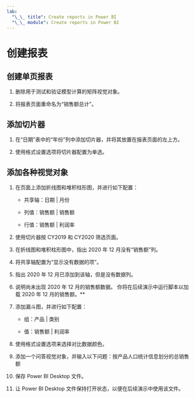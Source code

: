 ```yaml
---
lab:
  "\_\_ title": Create reports in Power BI
  "\_\_ module": Create reports in Power BI
---
```

# 创建报表

## 创建单页报表

1. 删除用于测试和验证模型计算的矩阵视觉对象。

1. 将报表页面重命名为“销售额总计”。

## 添加切片器

1. 在“日期”表中的“年份”列中添加切片器，并将其放置在报表页面的左上方。

1. 使用格式设置选项将切片器配置为单选。

## 添加各种视觉对象

1. 在页面上添加折线图和堆积柱形图，并进行如下配置：

    - 共享轴：日期 | 月份

    - 列值：销售额 | 销售额

    - 行值：销售额 | 利润率

1. 使用切片器按 CY2019 和 CY2020 筛选页面。

1. 在折线图和堆积柱形图中，指出 2020 年 12 月没有“销售额”列。

1. 将共享轴配置为“显示没有数据的项”。

1. 指出 2020 年 12 月已添加到该轴，但是没有数据列。

1. 说明尚未出现 2020 年 12 月的销售额数据。 你将在后续演示中运行脚本以加载 2020 年 12 月的销售额。**

1. 添加漏斗图，并进行如下配置：

    - 组：产品 | 类别

    - 值：销售额 | 利润率

1. 使用格式设置选项来选择对比数据颜色。

1. 添加一个问答视觉对象，并输入以下问题：按产品人口统计信息划分的总销售额

1. 保存 Power BI Desktop 文件。

1. 让 Power BI Desktop 文件保持打开状态，以便在后续演示中使用该文件。
